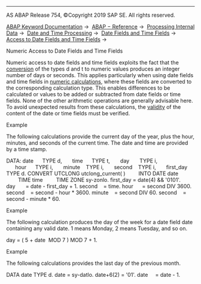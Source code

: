   

* * *

AS ABAP Release 754, ©Copyright 2019 SAP SE. All rights reserved.

[ABAP Keyword Documentation](javascript:call_link\('abenabap.htm'\)) →  [ABAP − Reference](javascript:call_link\('abenabap_reference.htm'\)) →  [Processing Internal Data](javascript:call_link\('abenabap_data_working.htm'\)) →  [Date and Time Processing](javascript:call_link\('abendate_time_processing.htm'\)) →  [Date Fields and Time Fields](javascript:call_link\('abencharacter_date_time.htm'\)) →  [Access to Date Fields and Time Fields](javascript:call_link\('abenchar_date_time_fields_access.htm'\)) → 

Numeric Access to Date Fields and Time Fields

Numeric access to date fields and time fields exploits the fact that the [conversion](javascript:call_link\('abenconversion_elementary.htm'\)) of the types d and t to numeric values produces an integer number of days or seconds. This applies particularly when using date fields and time fields in [numeric calculations](javascript:call_link\('abencompute_expressions.htm'\)), where these fields are converted to the corresponding calculation type. This enables differences to be calculated or values to be added or subtracted from date fields or time fields. None of the other arithmetic operations are generally advisable here. To avoid unexpected results from these calculations, the [validity](javascript:call_link\('abenchar_date_time_fields_validity.htm'\)) of the content of the date or time fields must be verified.

Example

The following calculations provide the current day of the year, plus the hour, minutes, and seconds of the current time. The date and time are provided by a time stamp.

DATA: date      TYPE d,
      time      TYPE t,
      day       TYPE i,
      hour      TYPE i,
      minute    TYPE i,
      second    TYPE i,
      first\_day TYPE d.
CONVERT UTCLONG utclong\_current( )
        INTO DATE date
        TIME time
        TIME ZONE sy-zonlo.
first\_day = date(4) && '0101'.
day       = date - first\_day + 1.
second    = time.
hour      = second DIV 3600.
second    = second - hour \* 3600.
minute    = second DIV 60.
second    = second - minute \* 60.

Example

The following calculation produces the day of the week for a date field date containing any valid date. 1 means Monday, 2 means Tuesday, and so on.

day = ( 5 + date  MOD 7 ) MOD 7 + 1.

Example

The following calculations provides the last day of the previous month.

DATA date TYPE d.
date = sy-datlo.
date+6(2) = '01'.
date     = date - 1.